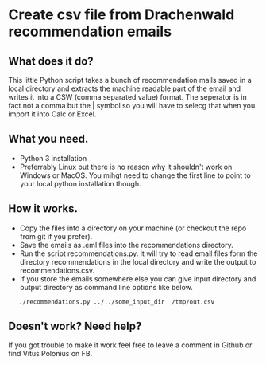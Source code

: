# Create csv file from Drachenwald recommendation emails

## What does it do?
This little Python script takes a bunch of recommendation mails saved in a local directory and extracts the machine readable part of the email and writes it into a CSW (comma separated value) format. The seperator is in fact not a comma but the | symbol so you will have to selecg that when you import it into Calc or Excel.

## What you need.
 - Python 3 installation
 - Preferrably Linux but there is no reason why it shouldn't work on Windows or MacOS. You mihgt need to change the first line to point to your local python installation though.

## How it works.

 - Copy the files into a directory on your machine (or checkout the repo from git if you prefer).
 - Save the emails as .eml files into the recommendations directory.
 - Run the script recommendations.py. it will try to read email files form the directory recommendations in the local directory and write the output to recommendations.csv.
 - If you store the emails somewhere else you can give input directory and output directory as command line options like below.

```shell
   ./recommendations.py ../../some_input_dir  /tmp/out.csv
```

## Doesn't work? Need help?

If you got trouble to make it work feel free to leave a comment in Github or find Vitus Polonius on FB.